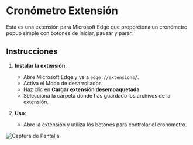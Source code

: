 # Cronómetro Extensión

Esta es una extensión para Microsoft Edge que proporciona un cronómetro popup simple con botones de iniciar, pausar y parar.

## Instrucciones

1. **Instalar la extensión**:
    - Abre Microsoft Edge y ve a `edge://extensions/`.
    - Activa el Modo de desarrollador.
    - Haz clic en **Cargar extensión desempaquetada**.
    - Selecciona la carpeta donde has guardado los archivos de la extensión.

2. **Uso**:
    - Abre la extensión y utiliza los botones para controlar el cronómetro.

 ![Captura de Pantalla](https://raw.githubusercontent.com/danraxai/cronometro-extension/refs/heads/main/cronometroCapture.png)
